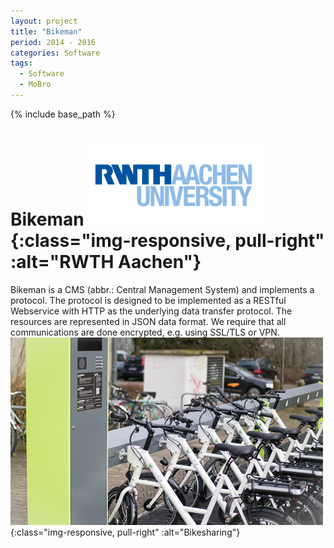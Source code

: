 ```yaml
---
layout: project
title: "Bikeman"
period: 2014 - 2016
categories: Software
tags:
  - Software
  - MoBro
---
```


{% include base_path %}

# Bikeman ![RWTH](../assets/images/RWTH.png){:class="img-responsive, pull-right" :alt="RWTH Aachen"}
Bikeman is a CMS (abbr.: Central Management System) and implements a protocol.
The protocol is designed to be implemented as a RESTful Webservice with
HTTP as the underlying data transfer protocol. The resources are represented
in JSON data format.
We require that all communications are done encrypted, e.g. using SSL/TLS
or VPN.	
![Bikeman](../assets/images/feature-bikesharing.jpg){:class="img-responsive, pull-right" :alt="Bikesharing"}
